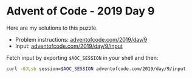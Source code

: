 # Advent of Code - 2019 Day 9
Here are my solutions to this puzzle.

* Problem instructions: [adventofcode.com/2019/day/9](https://adventofcode.com/2019/day/9)
* Input: [adventofcode.com/2019/day/9/input](https://adventofcode.com/2019/day/9/input)

Fetch input by exporting `$AOC_SESSION` in your shell and then:
```bash
curl -OJLsb session=$AOC_SESSION adventofcode.com/2019/day/9/input
```
